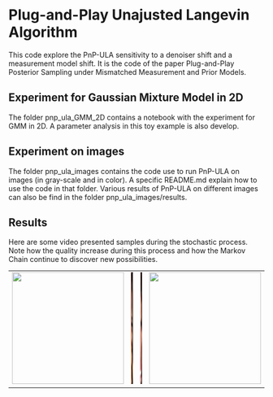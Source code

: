 # Plug-and-Play Unajusted Langevin Algorithm 

This code explore the PnP-ULA sensitivity to a denoiser shift and a measurement model shift. It is the code of the paper Plug-and-Play Posterior Sampling under Mismatched Measurement and Prior Models.

## Experiment for Gaussian Mixture Model in 2D

The folder pnp_ula_GMM_2D contains a notebook with the experiment for GMM in 2D. A parameter analysis in this toy example is also develop.

## Experiment on images

The folder pnp_ula_images contains the code use to run PnP-ULA on images (in gray-scale and in color). A specific README.md explain how to use the code in that folder. Various results of PnP-ULA on different images can also be find in the folder pnp_ula_images/results.

## Results

Here are some video presented samples during the stochastic process. Note how the quality increase during this process and how the Markov Chain continue to discover new possibilities.

<table>
  <tr>
    <td><img src="pnp_ula_images/results/result_gray/simpson_nb512/simpson_gif.gif" width="220" height="220" /></td>
    <td><img src="pnp_ula_images/results/result_rgb/woman02/woman_2_gif.gif" width="220" height="220" /></td>
    <td><img src="pnp_ula_images/results/result_rgb/woman03/woman_3_gif.gif" width="220" height="220" /></td>
    <td><img src="pnp_ula_images/results/result_rgb/castle/castle_gif.gif" width="220" height="220" /></td>
  </tr>
</table>
